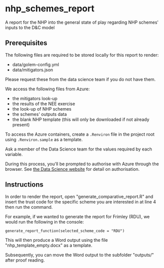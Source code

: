 # nhp_schemes_report

A report for the NHP into the general state of play regarding NHP schemes' inputs to the D&C model

## Prerequisites

The following files are required to be stored locally for this report to render:

-   data/golem-config.yml 
-   data/mitigators.json

Please request these from the data science team if you do not have them.

We access the following files from Azure:

-   the mitigators look-up
-   the results of the NEE exercise
-   the look-up of NHP schemes
-   the schemes' outputs data
-   the blank NHP template (this will only be downloaded if not already present)

To access the Azure containers, create a `.Renviron` file in the project root using `.Renviron.sample` as a template.

Ask a member of the Data Science team for the values required by each variable.

During this process, you'll be prompted to authorise with Azure through the browser. See [the Data Science website](https://the-strategy-unit.github.io/data_science/presentations/2024-05-16_store-data-safely/#/authenticating-to-azure-data-storage) for detail on authorisation.

## Instructions

In order to render the report, open "generate_comparative_report.R" and insert the trust code for the specific scheme you are interested in at line 4 then run the command.

For example, if we wanted to generate the report for Frimley (RDU), we would run the following in the console:

    generate_report_function(selected_scheme_code = "RDU")

This will then produce a Word output using the file "nhp_template_empty.docx" as a template.

Subsequently, you can move the Word output to the subfolder "outputs/" after proof reading.
